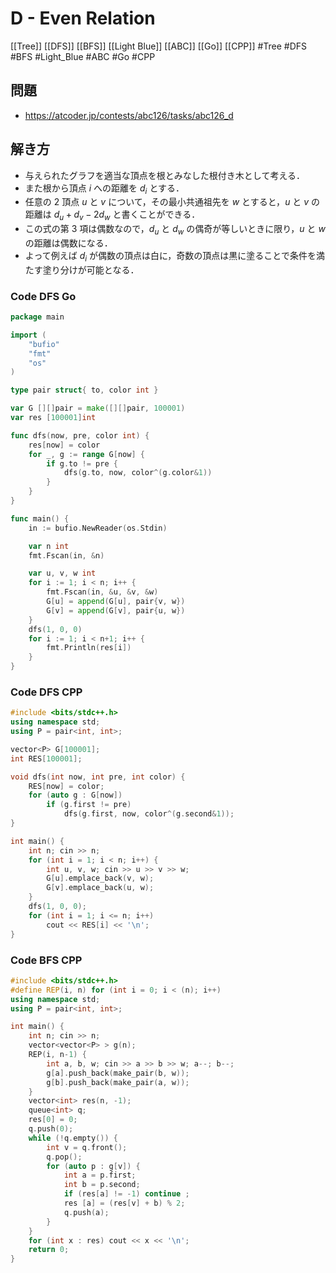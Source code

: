 # D - Even Relation
[[Tree]] [[DFS]] [[BFS]] [[Light Blue]] [[ABC]] [[Go]] [[CPP]]
#Tree #DFS #BFS #Light_Blue #ABC #Go #CPP 

## 問題
- https://atcoder.jp/contests/abc126/tasks/abc126_d

## 解き方
- 与えられたグラフを適当な頂点を根とみなした根付き木として考える．
- また根から頂点 $i$ への距離を $d_i$ とする．
- 任意の 2 頂点 $u$ と $v$ について，その最小共通祖先を $w$ とすると，$u$ と $v$ の距離は $d_u + d_v − 2d_w$ と書くことができる．
- この式の第 $3$ 項は偶数なので，$d_u$ と $d_w$ の偶奇が等しいときに限り，$u$ と $w$ の距離は偶数になる．
- よって例えば $d_i$ が偶数の頂点は白に，奇数の頂点は黒に塗ることで条件を満たす塗り分けが可能となる．

### Code DFS Go
```go
package main

import (
	"bufio"
	"fmt"
	"os"
)

type pair struct{ to, color int }

var G [][]pair = make([][]pair, 100001)
var res [100001]int

func dfs(now, pre, color int) {
	res[now] = color
	for _, g := range G[now] {
		if g.to != pre {
			dfs(g.to, now, color^(g.color&1))
		}
	}
}

func main() {
	in := bufio.NewReader(os.Stdin)

	var n int
	fmt.Fscan(in, &n)

	var u, v, w int
	for i := 1; i < n; i++ {
		fmt.Fscan(in, &u, &v, &w)
		G[u] = append(G[u], pair{v, w})
		G[v] = append(G[v], pair{u, w})
	}
	dfs(1, 0, 0)
	for i := 1; i < n+1; i++ {
		fmt.Println(res[i])
	}
}
```

### Code DFS CPP
```c++
#include <bits/stdc++.h>
using namespace std;
using P = pair<int, int>;

vector<P> G[100001];
int RES[100001];

void dfs(int now, int pre, int color) {
	RES[now] = color;
	for (auto g : G[now])
		if (g.first != pre)
			dfs(g.first, now, color^(g.second&1));
}

int main() {
	int n; cin >> n;
	for (int i = 1; i < n; i++) {
		int u, v, w; cin >> u >> v >> w;
		G[u].emplace_back(v, w);
		G[v].emplace_back(u, w);
	}
	dfs(1, 0, 0);
	for (int i = 1; i <= n; i++)
		cout << RES[i] << '\n';
}
```

### Code BFS CPP
```c++
#include <bits/stdc++.h>
#define REP(i, n) for (int i = 0; i < (n); i++)
using namespace std;
using P = pair<int, int>;

int main() {
	int n; cin >> n;
	vector<vector<P> > g(n);
	REP(i, n-1) {
		int a, b, w; cin >> a >> b >> w; a--; b--;
		g[a].push_back(make_pair(b, w));
		g[b].push_back(make_pair(a, w));
	}
	vector<int> res(n, -1);
	queue<int> q;
	res[0] = 0;
	q.push(0);
	while (!q.empty()) {
		int v = q.front();
		q.pop();
		for (auto p : g[v]) {
			int a = p.first;
			int b = p.second;
			if (res[a] != -1) continue ;
			res [a] = (res[v] + b) % 2;
			q.push(a);
		}
	}
	for (int x : res) cout << x << '\n';
    return 0;
}
```